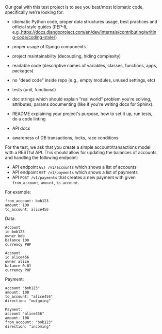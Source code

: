 Our goal with this test project is to see you best/most idiomatic code, specifically we're looking for:

- idiomatic Python code, proper data structures usage, best practices and official style guides (PEP-8, e.g.,https://docs.djangoproject.com/en/dev/internals/contributing/writing-code/coding-style/)

- proper usage of Django components

- project maintainability (decoupling, hiding complexity)

- readable code (descriptive names of variables, classes, functions, apps, packages)

- no "dead code" inside repo (e.g., empty modules, unused settings, etc)

- tests (unit, functional)

- doc strings which should explain "real world" problem you're solving, attributes, params documenting (like if you're writing docs for Sphinx).

- README explaining your project's purpose, how to set it up, run tests, do a
code linting

- API docs

- awareness of DB transactions, locks, race conditions

For the test, we ask that you create a simple account/transactions model with a
RESTful API. This should allow for updating the balances of accounts and
handling the following endpoint:

- API endpoint ``GET /v1/accounts`` which shows a list of accounts
- API endpoint ``GET /v1/payments`` which shows a list of payments
- API ``POST /v1/payments`` that creates a new payment with given ``from_account``, ``amount``, ``to_account``.


For example:

```
from_account: bob123
amount: 100
to_account: alice456
```


Data:

```
Account
id bob123
owner bob
balance 100
currency PHP

Account
id alice456
owner alice
balance 0.01
currency PHP
```


Payment:

```
account "bob123"
amount: 100
to_account: "alice456"
direction: "outgoing"

Payment:
account "alice456"
amount: 100
from_account: "bob123"
direction: "incoming"
```